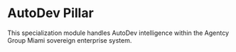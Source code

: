 # AutoDev Pillar

This specialization module handles AutoDev intelligence within the Agentcy Group Miami sovereign enterprise system.
